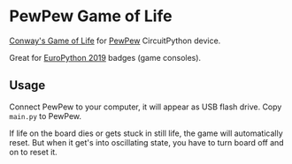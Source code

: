 # PewPew Game of Life

[Conway's Game of Life](https://en.wikipedia.org/wiki/Conway%27s_Game_of_Life) for [PewPew](https://hackaday.io/project/159733-pewpew-standalone) CircuitPython device.

Great for [EuroPython 2019](https://ep2019.europython.eu/events/pewpew-workshops/) badges (game consoles).

## Usage

Connect PewPew to your computer, it will appear as USB flash drive. Copy `main.py` to PewPew.

If life on the board dies or gets stuck in still life, the game will automatically reset. But when it get's into oscillating state, you have to turn board off and on to reset it.
